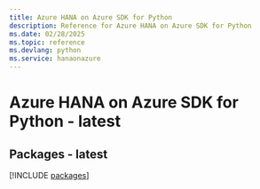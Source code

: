```yaml
---
title: Azure HANA on Azure SDK for Python
description: Reference for Azure HANA on Azure SDK for Python
ms.date: 02/28/2025
ms.topic: reference
ms.devlang: python
ms.service: hanaonazure
---
```

# Azure HANA on Azure SDK for Python - latest
## Packages - latest
[!INCLUDE [packages](hana-on-azure-index.md)]
